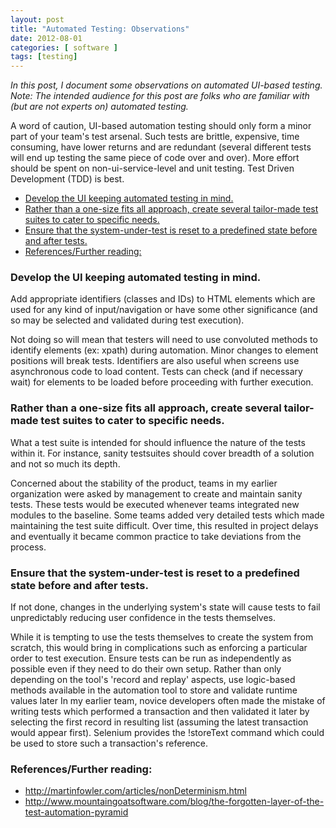 ```yaml
---
layout: post
title: "Automated Testing: Observations"
date: 2012-08-01
categories: [ software ]
tags: [testing]
---
```


*In this post, I document some observations on automated UI-based testing. Note: The intended audience for this post are folks who are familiar with (but are not experts on) automated testing.* 

A word of caution, UI-based automation testing should only form a minor part of your team's test arsenal. Such tests are brittle, expensive, time consuming, have lower returns and are redundant (several different tests will end up testing the same piece of code over and over). More effort should be spent on non-ui-service-level and unit testing. Test Driven Development (TDD) is best.

- [Develop the UI keeping automated testing in mind.](#develop-the-ui-keeping-automated-testing-in-mind)
- [Rather than a one-size fits all approach, create several tailor-made test suites to cater to specific needs.](#rather-than-a-one-size-fits-all-approach-create-several-tailor-made-test-suites-to-cater-to-specific-needs)
- [Ensure that the system-under-test is reset to a predefined state before and after tests.](#ensure-that-the-system-under-test-is-reset-to-a-predefined-state-before-and-after-tests)
- [References/Further reading:](#referencesfurther-reading)

### Develop the UI keeping automated testing in mind. 

Add appropriate identifiers (classes and IDs) to HTML elements which are used for any kind of input/navigation or have some other significance (and so may be selected and validated during test execution).

Not doing so will mean that testers will need to use convoluted methods to identify elements (ex: xpath) during automation. Minor changes to element positions will break tests. Identifiers are also useful when screens use asynchronous code to load content. Tests can check (and if necessary wait) for elements to be loaded before proceeding with further execution.

### Rather than a one-size fits all approach, create several tailor-made test suites to cater to specific needs. 

What a test suite is intended for should influence the nature of the tests within it. For instance, sanity testsuites should cover breadth of a solution and not so much its depth. 
  
Concerned about the stability of the product, teams in my earlier organization were asked by management to create and maintain sanity tests. These tests would be executed whenever teams integrated new modules to the baseline. Some teams added very detailed tests which made maintaining the test suite difficult. Over time, this resulted in project delays and eventually it became common practice to take deviations from the process.

### Ensure that the system-under-test is reset to a predefined state before and after tests. 

If not done, changes in the underlying system's state will cause tests to fail unpredictably reducing user confidence in the tests themselves.

While it is tempting to use the tests themselves to create the system from scratch, this would bring in complications such as enforcing a particular order to test execution. Ensure tests can be run as independently as possible even if they need to do their own setup. 
Rather than only depending on the tool's 'record and replay' aspects, use logic-based methods available in the automation tool to store and validate runtime values later 
In my earlier team, novice developers often made the mistake of writing tests which performed a transaction and then validated it later by selecting the first record in resulting list (assuming the latest transaction would appear first). Selenium provides the !storeText command which could be used to store such a transaction's reference.

### References/Further reading: 

- http://martinfowler.com/articles/nonDeterminism.html
- http://www.mountaingoatsoftware.com/blog/the-forgotten-layer-of-the-test-automation-pyramid
